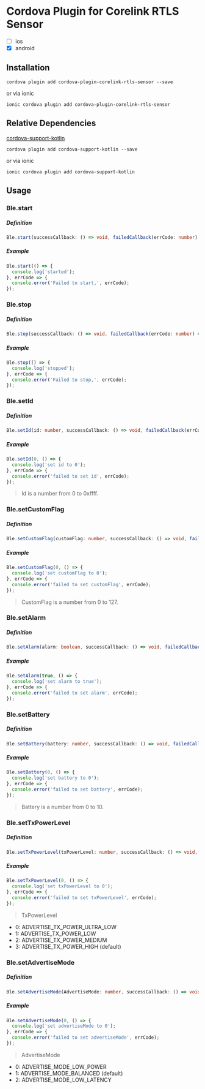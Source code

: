 # Cordova Plugin for Corelink RTLS Sensor 

- [ ] ios
- [x] android

## Installation

```
cordova plugin add cordova-plugin-corelink-rtls-sensor --save
```
or via ionic
```
ionic cordova plugin add cordova-plugin-corelink-rtls-sensor
```

## Relative Dependencies

[cordova-support-kotlin](https://github.com/kainonly/cordova-support-kotlin)

```
cordova plugin add cordova-support-kotlin --save
```
or via ionic
```
ionic cordova plugin add cordova-support-kotlin
```

## Usage

### Ble.start
##### Definition

```ts
Ble.start(successCallback: () => void, failedCallback(errCode: number) => void)
```
##### Example
```js
Ble.start(() => {
  console.log('started');
}, errCode => {
  console.error('Failed to start,', errCode);
});
```

### Ble.stop
##### Definition
```ts
Ble.stop(successCallback: () => void, failedCallback(errCode: number) => void)
```
##### Example
```js
Ble.stop(() => {
  console.log('stopped');
}, errCode => {
  console.error('Failed to stop,', errCode);
});
```

### Ble.setId
##### Definition
```ts
Ble.setId(id: number, successCallback: () => void, failedCallback(errCode: number) => void)
```
##### Example
```js
Ble.setId(0, () => {
  console.log('set id to 0');
}, errCode => {
  console.error('failed to set id', errCode);
});
```

> Id is a number from 0 to 0xffff.

### Ble.setCustomFlag
##### Definition
```ts
Ble.setCustomFlag(customFlag: number, successCallback: () => void, failedCallback(errCode: number) => void)
```
##### Example
```js
Ble.setCustomFlag(0, () => {
  console.log('set customFlag to 0');
}, errCode => {
  console.error('failed to set customFlag', errCode);
});
```

> CustomFlag is a number from 0 to 127.

### Ble.setAlarm
##### Definition
```ts
Ble.setAlarm(alarm: boolean, successCallback: () => void, failedCallback(errCode: number) => void)
```
##### Example
```js
Ble.setAlarm(true, () => {
  console.log('set alarm to true');
}, errCode => {
  console.error('failed to set alarm', errCode);
});
```

### Ble.setBattery
##### Definition
```ts
Ble.setBattery(battery: number, successCallback: () => void, failedCallback(errCode: number) => void)
```
##### Example
```js
Ble.setBattery(0, () => {
  console.log('set battery to 0');
}, errCode => {
  console.error('failed to set battery', errCode);
});
```

> Battery is a number from 0 to 10.

### Ble.setTxPowerLevel
##### Definition
```ts
Ble.setTxPowerLevel(txPowerLevel: number, successCallback: () => void, failedCallback(errCode: number) => void)
```
##### Example
```js
Ble.setTxPowerLevel(0, () => {
  console.log('set txPowerLevel to 0');
}, errCode => {
  console.error('failed to set txPowerLevel', errCode);
});
```
> TxPowerLevel 
- 0: ADVERTISE_TX_POWER_ULTRA_LOW
- 1: ADVERTISE_TX_POWER_LOW
- 2: ADVERTISE_TX_POWER_MEDIUM
- 3: ADVERTISE_TX_POWER_HIGH (default)

### Ble.setAdvertiseMode
##### Definition
```ts
Ble.setAdvertiseMode(AdvertiseMode: number, successCallback: () => void, failedCallback(errCode: number) => void)
```
##### Example
```js
Ble.setAdvertiseMode(0, () => {
  console.log('set advertiseMode to 0');
}, errCode => {
  console.error('failed to set advertiseMode', errCode);
});
```

> AdvertiseMode
- 0: ADVERTISE_MODE_LOW_POWER
- 1: ADVERTISE_MODE_BALANCED (default)
- 2: ADVERTISE_MODE_LOW_LATENCY

